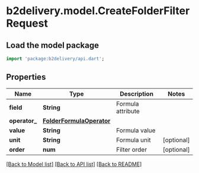 # b2delivery.model.CreateFolderFilterRequest

## Load the model package
```dart
import 'package:b2delivery/api.dart';
```

## Properties
Name | Type | Description | Notes
------------ | ------------- | ------------- | -------------
**field** | **String** | Formula attribute | 
**operator_** | [**FolderFormulaOperator**](FolderFormulaOperator.md) |  | 
**value** | **String** | Formula value | 
**unit** | **String** | Formula unit | [optional] 
**order** | **num** | Filter order | [optional] 

[[Back to Model list]](../README.md#documentation-for-models) [[Back to API list]](../README.md#documentation-for-api-endpoints) [[Back to README]](../README.md)


